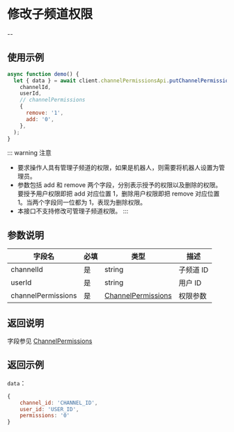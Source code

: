 # 修改子频道权限

--

## 使用示例

```javascript
async function demo() {
  let { data } = await client.channelPermissionsApi.putChannelPermissions(
    channelId,
    userId,
    // channelPermissions
    {
      remove: '1',
      add: '0',
    },
  );
}
```

::: warning 注意

- 要求操作人具有管理子频道的权限，如果是机器人，则需要将机器人设置为管理员。
- 参数包括 add 和 remove 两个字段，分别表示授予的权限以及删除的权限。要授予用户权限即把 add 对应位置 1，删除用户权限即把 remove 对应位置 1。当两个字段同一位都为 1，表现为删除权限。
- 本接口不支持修改可管理子频道权限。
  :::

## 参数说明

| 字段名             | 必填 | 类型                           | 描述      |
| ------------------ | ---- | ------------------------------ | --------- |
| channelId          | 是   | string                         | 子频道 ID |
| userId             | 是   | string                         | 用户 ID   |
| channelPermissions | 是   | [ChannelPermissions](model.md) | 权限参数  |

## 返回说明

字段参见 [ChannelPermissions](model.md)

## 返回示例

`data`：

```js
{
    channel_id: 'CHANNEL_ID',
    user_id: 'USER_ID',
    permissions: '0'
}
```
